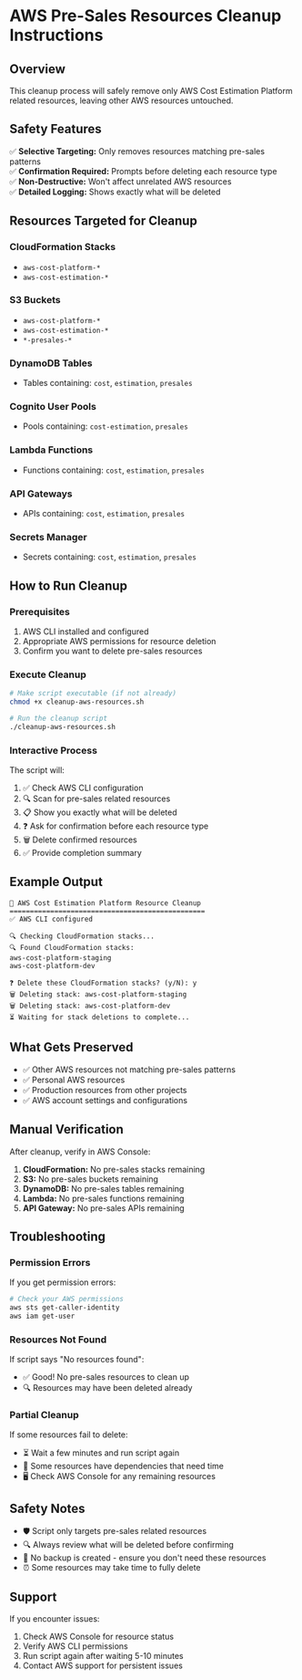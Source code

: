 # AWS Pre-Sales Resources Cleanup Instructions

## Overview
This cleanup process will safely remove only AWS Cost Estimation Platform related resources, leaving other AWS resources untouched.

## Safety Features
✅ **Selective Targeting:** Only removes resources matching pre-sales patterns  
✅ **Confirmation Required:** Prompts before deleting each resource type  
✅ **Non-Destructive:** Won't affect unrelated AWS resources  
✅ **Detailed Logging:** Shows exactly what will be deleted  

## Resources Targeted for Cleanup

### CloudFormation Stacks
- `aws-cost-platform-*`
- `aws-cost-estimation-*`

### S3 Buckets
- `aws-cost-platform-*`
- `aws-cost-estimation-*`
- `*-presales-*`

### DynamoDB Tables
- Tables containing: `cost`, `estimation`, `presales`

### Cognito User Pools
- Pools containing: `cost-estimation`, `presales`

### Lambda Functions
- Functions containing: `cost`, `estimation`, `presales`

### API Gateways
- APIs containing: `cost`, `estimation`, `presales`

### Secrets Manager
- Secrets containing: `cost`, `estimation`, `presales`

## How to Run Cleanup

### Prerequisites
1. AWS CLI installed and configured
2. Appropriate AWS permissions for resource deletion
3. Confirm you want to delete pre-sales resources

### Execute Cleanup
```bash
# Make script executable (if not already)
chmod +x cleanup-aws-resources.sh

# Run the cleanup script
./cleanup-aws-resources.sh
```

### Interactive Process
The script will:
1. ✅ Check AWS CLI configuration
2. 🔍 Scan for pre-sales related resources
3. 📋 Show you exactly what will be deleted
4. ❓ Ask for confirmation before each resource type
5. 🗑️ Delete confirmed resources
6. ✅ Provide completion summary

## Example Output
```
🧹 AWS Cost Estimation Platform Resource Cleanup
================================================
✅ AWS CLI configured

🔍 Checking CloudFormation stacks...
🔍 Found CloudFormation stacks:
aws-cost-platform-staging
aws-cost-platform-dev

❓ Delete these CloudFormation stacks? (y/N): y
🗑️ Deleting stack: aws-cost-platform-staging
🗑️ Deleting stack: aws-cost-platform-dev
⏳ Waiting for stack deletions to complete...
```

## What Gets Preserved
- ✅ Other AWS resources not matching pre-sales patterns
- ✅ Personal AWS resources
- ✅ Production resources from other projects
- ✅ AWS account settings and configurations

## Manual Verification
After cleanup, verify in AWS Console:
1. **CloudFormation:** No pre-sales stacks remaining
2. **S3:** No pre-sales buckets remaining
3. **DynamoDB:** No pre-sales tables remaining
4. **Lambda:** No pre-sales functions remaining
5. **API Gateway:** No pre-sales APIs remaining

## Troubleshooting

### Permission Errors
If you get permission errors:
```bash
# Check your AWS permissions
aws sts get-caller-identity
aws iam get-user
```

### Resources Not Found
If script says "No resources found":
- ✅ Good! No pre-sales resources to clean up
- 🔍 Resources may have been deleted already

### Partial Cleanup
If some resources fail to delete:
- ⏳ Wait a few minutes and run script again
- 🔗 Some resources have dependencies that need time
- 🖥️ Check AWS Console for any remaining resources

## Safety Notes
- 🛡️ Script only targets pre-sales related resources
- 🔍 Always review what will be deleted before confirming
- 💾 No backup is created - ensure you don't need these resources
- ⏰ Some resources may take time to fully delete

## Support
If you encounter issues:
1. Check AWS Console for resource status
2. Verify AWS CLI permissions
3. Run script again after waiting 5-10 minutes
4. Contact AWS support for persistent issues